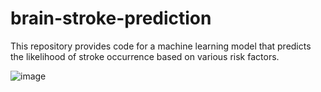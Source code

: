 # brain-stroke-prediction
This repository provides code for a machine learning model that predicts the likelihood of stroke occurrence based on various risk factors.

![image](https://github.com/sarax0/brain-stroke-prediction/assets/122404545/7378db45-6702-4580-9634-2cec7edc2ff5)
